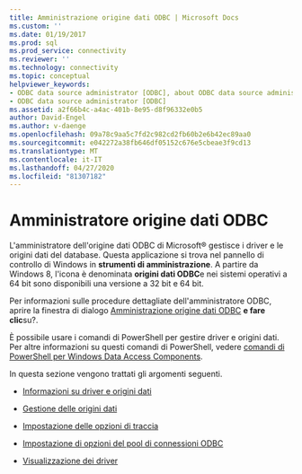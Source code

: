 ```yaml
---
title: Amministrazione origine dati ODBC | Microsoft Docs
ms.custom: ''
ms.date: 01/19/2017
ms.prod: sql
ms.prod_service: connectivity
ms.reviewer: ''
ms.technology: connectivity
ms.topic: conceptual
helpviewer_keywords:
- ODBC data source administrator [ODBC], about ODBC data source administrator
- ODBC data source administrator [ODBC]
ms.assetid: a2f66b4c-a4ac-401b-8e95-d8f96332e0b5
author: David-Engel
ms.author: v-daenge
ms.openlocfilehash: 09a78c9aa5c7fd2c982cd2fb60b2e6b42ec89aa0
ms.sourcegitcommit: e042272a38fb646df05152c676e5cbeae3f9cd13
ms.translationtype: MT
ms.contentlocale: it-IT
ms.lasthandoff: 04/27/2020
ms.locfileid: "81307182"
---
```

# <a name="odbc-data-source-administrator"></a>Amministratore origine dati ODBC
L'amministratore dell'origine dati ODBC di Microsoft® gestisce i driver e le origini dati del database. Questa applicazione si trova nel pannello di controllo di Windows in **strumenti di amministrazione**. A partire da Windows 8, l'icona è denominata **origini dati ODBC**e nei sistemi operativi a 64 bit sono disponibili una versione a 32 bit e 64 bit.  
  
 Per informazioni sulle procedure dettagliate dell'amministratore ODBC, aprire la finestra di dialogo [Amministrazione origine dati ODBC](https://msdn.microsoft.com/eea94d94-f53b-4289-ae75-9ccccde15333) **e fare clic**su?.  
  
 È possibile usare i comandi di PowerShell per gestire driver e origini dati. Per altre informazioni su questi comandi di PowerShell, vedere [comandi di PowerShell per Windows Data Access Components](https://msdn.microsoft.com/library/windows/desktop/jj134064.aspx).  
  
 In questa sezione vengono trattati gli argomenti seguenti.  
  
-   [Informazioni su driver e origini dati](../../odbc/admin/about-drivers-and-data-sources.md)  
  
-   [Gestione delle origini dati](../../odbc/admin/managing-data-sources.md)  
  
-   [Impostazione delle opzioni di traccia](../../odbc/admin/setting-tracing-options.md)  
  
-   [Impostazione di opzioni del pool di connessioni ODBC](../../odbc/admin/setting-odbc-connection-pooling-options.md)  
  
-   [Visualizzazione dei driver](../../odbc/admin/viewing-drivers.md)
